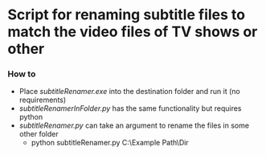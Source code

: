 # Script for renaming subtitle files to match the video files of TV shows or other

### How to

- Place *subtitleRenamer.exe* into the destination folder and run it (no requirements)
- *subtitleRenamerInFolder.py* has the same functionality but requires python
- *subtitleRenamer.py* can take an argument to rename the files in some other folder
    - python subtitleRenamer.py C:\Example Path\Dir